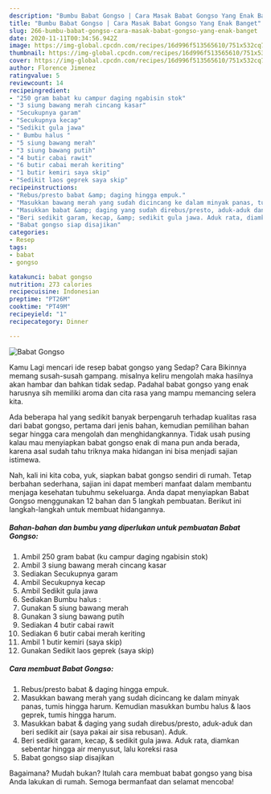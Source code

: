 ```yaml
---
description: "Bumbu Babat Gongso | Cara Masak Babat Gongso Yang Enak Banget"
title: "Bumbu Babat Gongso | Cara Masak Babat Gongso Yang Enak Banget"
slug: 266-bumbu-babat-gongso-cara-masak-babat-gongso-yang-enak-banget
date: 2020-11-11T00:34:56.942Z
image: https://img-global.cpcdn.com/recipes/16d996f513565610/751x532cq70/babat-gongso-foto-resep-utama.jpg
thumbnail: https://img-global.cpcdn.com/recipes/16d996f513565610/751x532cq70/babat-gongso-foto-resep-utama.jpg
cover: https://img-global.cpcdn.com/recipes/16d996f513565610/751x532cq70/babat-gongso-foto-resep-utama.jpg
author: Florence Jimenez
ratingvalue: 5
reviewcount: 14
recipeingredient:
- "250 gram babat ku campur daging ngabisin stok"
- "3 siung bawang merah cincang kasar"
- "Secukupnya garam"
- "Secukupnya kecap"
- "Sedikit gula jawa"
- " Bumbu halus "
- "5 siung bawang merah"
- "3 siung bawang putih"
- "4 butir cabai rawit"
- "6 butir cabai merah keriting"
- "1 butir kemiri saya skip"
- "Sedikit laos geprek saya skip"
recipeinstructions:
- "Rebus/presto babat &amp; daging hingga empuk."
- "Masukkan bawang merah yang sudah dicincang ke dalam minyak panas, tumis hingga harum. Kemudian masukkan bumbu halus &amp; laos geprek, tumis hingga harum."
- "Masukkan babat &amp; daging yang sudah direbus/presto, aduk-aduk dan beri sedikit air (saya pakai air sisa rebusan). Aduk."
- "Beri sedikit garam, kecap, &amp; sedikit gula jawa. Aduk rata, diamkan sebentar hingga air menyusut, lalu koreksi rasa"
- "Babat gongso siap disajikan"
categories:
- Resep
tags:
- babat
- gongso

katakunci: babat gongso 
nutrition: 273 calories
recipecuisine: Indonesian
preptime: "PT26M"
cooktime: "PT49M"
recipeyield: "1"
recipecategory: Dinner

---
```



![Babat Gongso](https://img-global.cpcdn.com/recipes/16d996f513565610/751x532cq70/babat-gongso-foto-resep-utama.jpg)

Kamu Lagi mencari ide resep babat gongso yang Sedap? Cara Bikinnya memang susah-susah gampang. misalnya keliru mengolah maka hasilnya akan hambar dan bahkan tidak sedap. Padahal babat gongso yang enak harusnya sih memiliki aroma dan cita rasa yang mampu memancing selera kita.



Ada beberapa hal yang sedikit banyak berpengaruh terhadap kualitas rasa dari babat gongso, pertama dari jenis bahan, kemudian pemilihan bahan segar hingga cara mengolah dan menghidangkannya. Tidak usah pusing kalau mau menyiapkan babat gongso enak di mana pun anda berada, karena asal sudah tahu triknya maka hidangan ini bisa menjadi sajian istimewa.


Nah, kali ini kita coba, yuk, siapkan babat gongso sendiri di rumah. Tetap berbahan sederhana, sajian ini dapat memberi manfaat dalam membantu menjaga kesehatan tubuhmu sekeluarga. Anda dapat menyiapkan Babat Gongso menggunakan 12 bahan dan 5 langkah pembuatan. Berikut ini langkah-langkah untuk membuat hidangannya.

<!--inarticleads1-->

##### Bahan-bahan dan bumbu yang diperlukan untuk pembuatan Babat Gongso:

1. Ambil 250 gram babat (ku campur daging ngabisin stok)
1. Ambil 3 siung bawang merah cincang kasar
1. Sediakan Secukupnya garam
1. Ambil Secukupnya kecap
1. Ambil Sedikit gula jawa
1. Sediakan  Bumbu halus :
1. Gunakan 5 siung bawang merah
1. Gunakan 3 siung bawang putih
1. Sediakan 4 butir cabai rawit
1. Sediakan 6 butir cabai merah keriting
1. Ambil 1 butir kemiri (saya skip)
1. Gunakan Sedikit laos geprek (saya skip)




<!--inarticleads2-->

##### Cara membuat Babat Gongso:

1. Rebus/presto babat &amp; daging hingga empuk.
1. Masukkan bawang merah yang sudah dicincang ke dalam minyak panas, tumis hingga harum. Kemudian masukkan bumbu halus &amp; laos geprek, tumis hingga harum.
1. Masukkan babat &amp; daging yang sudah direbus/presto, aduk-aduk dan beri sedikit air (saya pakai air sisa rebusan). Aduk.
1. Beri sedikit garam, kecap, &amp; sedikit gula jawa. Aduk rata, diamkan sebentar hingga air menyusut, lalu koreksi rasa
1. Babat gongso siap disajikan




Bagaimana? Mudah bukan? Itulah cara membuat babat gongso yang bisa Anda lakukan di rumah. Semoga bermanfaat dan selamat mencoba!
